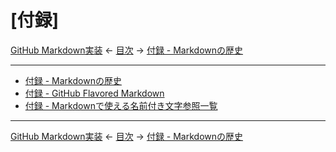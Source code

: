 # [付録]

[GitHub Markdown実装]
← [目次] →
[付録 - Markdownの歴史]

------------------------------------------------------------------------

- [付録 - Markdownの歴史]
- [付録 - GitHub Flavored Markdown]
- [付録 - Markdownで使える名前付き文字参照一覧]

------------------------------------------------------------------------

[GitHub Markdown実装]
← [目次] →
[付録 - Markdownの歴史]

[GitHub Markdown実装]: github-markdown.md
[目次]: index.md
[付録 - GitHub Flavored Markdown]: github-flavored-markdown.md
[付録 - Markdownで使える名前付き文字参照一覧]: named-character-references.md
[付録 - Markdownの歴史]: history.md
